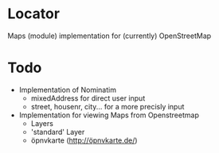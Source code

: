Locator
=======

Maps (module) implementation for (currently) OpenStreetMap

Todo
=======

- Implementation of Nominatim
  - mixedAddress for direct user input
  - street, housenr, city... for a more precisly input
- Implementation for viewing Maps from Openstreetmap
  - Layers
   - 'standard' Layer
   - öpnvkarte (http://öpnvkarte.de/)
